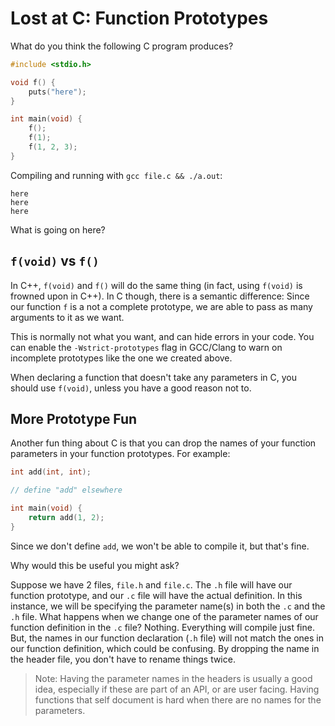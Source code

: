 # Lost at C: Function Prototypes

What do you think the following C program produces?

```c
#include <stdio.h>

void f() {
    puts("here");
}

int main(void) {
    f();
    f(1);
    f(1, 2, 3);
}
```

Compiling and running with `gcc file.c && ./a.out`:

```
here
here
here
```

What is going on here?

## `f(void)` vs `f()`

In C++, `f(void)` and `f()` will do the same thing (in fact, using `f(void)` is
frowned upon in C++). In C though, there is a semantic difference: Since our
function `f` is a not a complete prototype, we are able to pass as many
arguments to it as we want.

This is normally not what you want, and can hide errors in your code. You can
enable the `-Wstrict-prototypes` flag in GCC/Clang to warn on incomplete
prototypes like the one we created above.

When declaring a function that doesn't take any parameters in C, you should use
`f(void)`, unless you have a good reason not to.

## More Prototype Fun

Another fun thing about C is that you can drop the names of your function parameters
in your function prototypes. For example:

```c
int add(int, int);

// define "add" elsewhere

int main(void) {
    return add(1, 2);
}
```

Since we don't define `add`, we won't be able to compile it, but that's fine.

Why would this be useful you might ask?

Suppose we have 2 files, `file.h` and `file.c`. The `.h` file will have our function
prototype, and our `.c` file will have the actual definition. In this instance, we
will be specifying the parameter name(s) in both the `.c` and the `.h` file. What happens
when we change one of the parameter names of our function definition in the `.c` file? Nothing.
Everything will compile just fine. But, the names in our function declaration (`.h` file) will not
match the ones in our function definition, which could be confusing. By dropping the
name in the header file, you don't have to rename things twice.

> Note: Having the parameter names in the headers is usually a good idea, especially
> if these are part of an API, or are user facing. Having functions that self document
> is hard when there are no names for the parameters.
